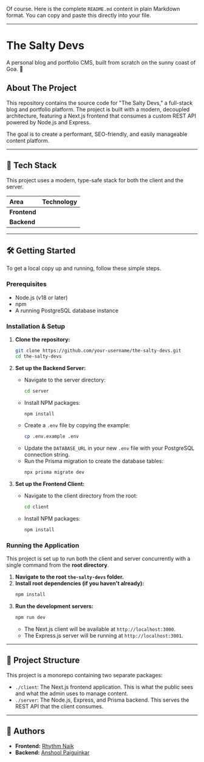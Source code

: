 Of course. Here is the complete `README.md` content in plain Markdown format. You can copy and paste this directly into your file.

-----

# The Salty Devs

A personal blog and portfolio CMS, built from scratch on the sunny coast of Goa. 🌴

## About The Project

This repository contains the source code for "The Salty Devs," a full-stack blog and portfolio platform. The project is built with a modern, decoupled architecture, featuring a Next.js frontend that consumes a custom REST API powered by Node.js and Express.

The goal is to create a performant, SEO-friendly, and easily manageable content platform.

-----

## 🚀 Tech Stack

This project uses a modern, type-safe stack for both the client and the server.

| Area      | Technology                                                                                                                                      |
| :-------- | :---------------------------------------------------------------------------------------------------------------------------------------------- |
| **Frontend** |     |
| **Backend** |     |

-----

## 🛠️ Getting Started

To get a local copy up and running, follow these simple steps.

### Prerequisites

  * Node.js (v18 or later)
  * npm
  * A running PostgreSQL database instance

### Installation & Setup

1.  **Clone the repository:**

    ```sh
    git clone https://github.com/your-username/the-salty-devs.git
    cd the-salty-devs
    ```

2.  **Set up the Backend Server:**

      * Navigate to the server directory:
        ```sh
        cd server
        ```
      * Install NPM packages:
        ```sh
        npm install
        ```
      * Create a `.env` file by copying the example:
        ```sh
        cp .env.example .env
        ```
      * Update the `DATABASE_URL` in your new `.env` file with your PostgreSQL connection string.
      * Run the Prisma migration to create the database tables:
        ```sh
        npx prisma migrate dev
        ```

3.  **Set up the Frontend Client:**

      * Navigate to the client directory from the root:
        ```sh
        cd client
        ```
      * Install NPM packages:
        ```sh
        npm install
        ```

### Running the Application

This project is set up to run both the client and server concurrently with a single command from the **root directory**.

1.  **Navigate to the root `the-salty-devs` folder.**
2.  **Install root dependencies (if you haven't already):**
    ```sh
    npm install
    ```
3.  **Run the development servers:**
    ```sh
    npm run dev
    ```
      * The Next.js client will be available at `http://localhost:3000`.
      * The Express.js server will be running at `http://localhost:3001`.

-----

## 📁 Project Structure

This project is a monorepo containing two separate packages:

  * `./client`: The Next.js frontend application. This is what the public sees and what the admin uses to manage content.
  * `./server`: The Node.js, Express, and Prisma backend. This serves the REST API that the client consumes.

-----

## 👥 Authors

  * **Frontend:** [Rhythm Naik](https://github.com/Rhythmstay4u)
  * **Backend:** [Anshool Paiguinkar](https://github.com/colleague-username)